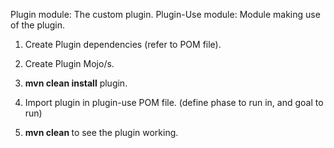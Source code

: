 Plugin module: The custom plugin.
Plugin-Use module: Module making use of the plugin.

1. Create Plugin dependencies (refer to POM file).
2. Create Plugin Mojo/s.
3. <b>mvn clean install</b> plugin.

4. Import plugin in plugin-use POM file. (define phase to run in, and goal to run)
5. <b>mvn clean <phase to run plugin></b> to see the plugin working.
